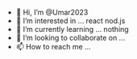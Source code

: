 - 👋 Hi, I’m @Umar2023
- 👀 I’m interested in ... react nod.js
- 🌱 I’m currently learning ... nothing
- 💞️ I’m looking to collaborate on ...
- 📫 How to reach me ...

<!---
Umar2023/Umar2023 is a ✨ special ✨ repository because its `README.md` (this file) appears on your GitHub profile.
You can click the Preview link to take a look at your changes.
--->
